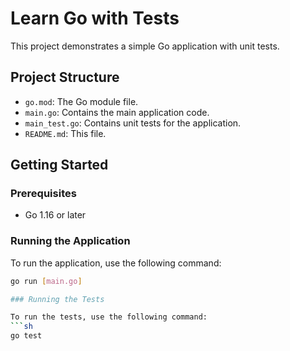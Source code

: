 # Learn Go with Tests

This project demonstrates a simple Go application with unit tests.

## Project Structure

- `go.mod`: The Go module file.
- `main.go`: Contains the main application code.
- `main_test.go`: Contains unit tests for the application.
- `README.md`: This file.

## Getting Started

### Prerequisites

- Go 1.16 or later

### Running the Application

To run the application, use the following command:

```sh
go run [main.go]

### Running the Tests

To run the tests, use the following command:
```sh
go test